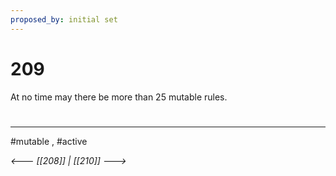 ```yaml
---
proposed_by: initial set
---
```

# 209
At no time may there be more than 25 mutable rules.

#
---
#mutable , #active

*<--- [[208]] | [[210]] --->*